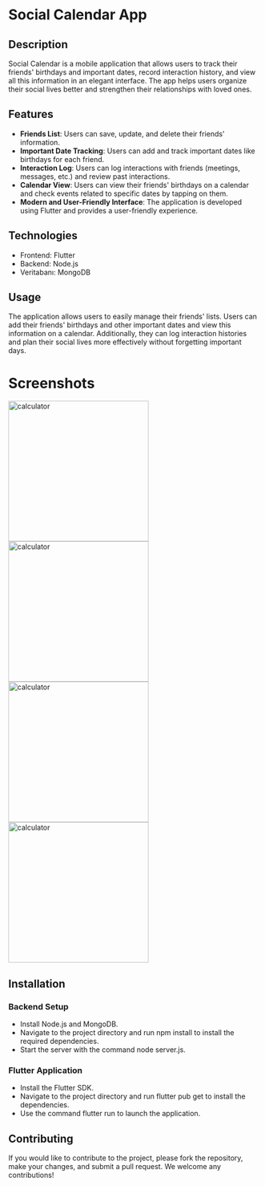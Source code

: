 # Social Calendar App

## Description

Social Calendar is a mobile application that allows users to track their friends' birthdays and important dates, record interaction history, and view all this information in an elegant interface. The app helps users organize their social lives better and strengthen their relationships with loved ones.

## Features

- **Friends List**: Users can save, update, and delete their friends' information.
- **Important Date Tracking**: Users can add and track important dates like birthdays for each friend.
- **Interaction Log**: Users can log interactions with friends (meetings, messages, etc.) and review past interactions.
- **Calendar View**: Users can view their friends' birthdays on a calendar and check events related to specific dates by tapping on them.
- **Modern and User-Friendly Interface**: The application is developed using Flutter and provides a user-friendly experience.

## Technologies

- Frontend: Flutter
- Backend: Node.js
- Veritabanı: MongoDB

## Usage

The application allows users to easily manage their friends' lists. Users can add their friends' birthdays and other important dates and view this information on a calendar. Additionally, they can log interaction histories and plan their social lives more effectively without forgetting important days.

# Screenshots
<img width="280" alt="calculator" src="https://github.com/user-attachments/assets/4b01658c-3eaf-4365-87c2-714176796c28">   
<img width="280" alt="calculator" src="https://github.com/user-attachments/assets/e7fff7ca-615a-4b77-abb9-c0acde1fca65">   
<img width="280" alt="calculator" src="https://github.com/user-attachments/assets/5273d9d3-6883-4aa4-b291-ddbea2fde043">   
<img width="280" alt="calculator" src="https://github.com/user-attachments/assets/f5a8fb6b-5485-4ce9-ad52-8a4cf2238238">       

## Installation

### Backend Setup
- Install Node.js and MongoDB.
- Navigate to the project directory and run npm install to install the required dependencies.
- Start the server with the command node server.js.

### Flutter Application
- Install the Flutter SDK.
- Navigate to the project directory and run flutter pub get to install the dependencies.
- Use the command flutter run to launch the application.

## Contributing

If you would like to contribute to the project, please fork the repository, make your changes, and submit a pull request. We welcome any contributions!

 
